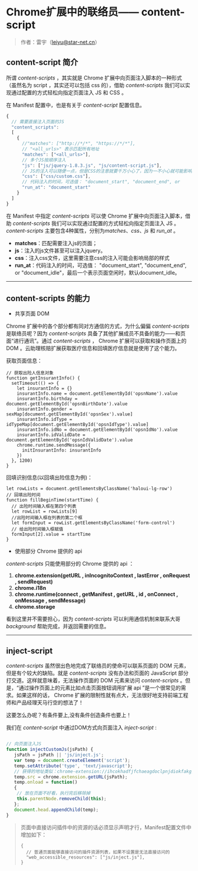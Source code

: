 # Chrome扩展中的联络员—— content-script

>作者：雷宇（leiyu@star-net.cn）

## content-script 简介

所谓 *content-scripts* ，其实就是 Chrome 扩展中向页面注入脚本的一种形式（虽然名为 script ，其实还可以包括 css 的），借助 *content-scripts* 我们可以实现通过配置的方式轻松向指定页面注入 JS 和 CSS 。

在 Manifest 配置中，也是有关于 *content-script* 配置信息。

``` js
{
  // 需要直接注入页面的JS
  "content_scripts":
  [
    {
      //"matches": ["http://*/*", "https://*/*"],
      // "<all_urls>" 表示匹配所有地址
      "matches": ["<all_urls>"],
      // 多个JS按顺序注入
      "js": ["js/jquery-1.8.3.js", "js/content-script.js"],
      // JS的注入可以随便一点，但是CSS的注意就要千万小心了，因为一不小心就可能影响局样式
      "css": ["css/custom.css"],
      // 代码注入的时间，可选值： "document_start", "document_end", or         "document_idle"，最后一个表示页面空闲时，默认document_idle
      "run_at": "document_start"
    }
  ]
}
```
在 Manifest 中指定 *content-scripts* 可以使 Chrome 扩展中向页面注入脚本，借助 *content-scripts* 我们可以实现通过配置的方式轻松向指定页面注入 JS 。 *content-scripts* 主要包含4种属性，分别为*matches*、*css*、*js* 和 *run_at* 。
* **matches**：匹配需要注入js的页面；
* **js**：注入的js文件甚至可以注入jquery。
* **css**：注入css文件，这里需要注意css的注入可能会影响局部的样式
* **run_at**：代码注入的时间，可选值： "document_start", "document_end", or        "document_idle"，最后一个表示页面空闲时，默认document_idle。

-----------------------------

## content-scripts 的能力


* 共享页面 DOM

Chrome 扩展中的各个部分都有同对方通信的方式，为什么偏偏 *content-scripts* 是联络员呢？因为 *content-scripts* 具备了其他扩展成员不具备的能力——和页面“进行通讯”。通过 *content-scripts* ， Chrome 扩展可以获取和操作页面上的 DOM 。云助理核赔扩展获取医疗信息和回填医疗信息就是使用了这个能力。

获取页面信息：

``` JS
// 获取出险人信息对象
function getInsurantInfo() {
  setTimeout(() => {
    let insurantInfo = {}
    insurantInfo.name = document.getElementById('opsnName').value
    insurantInfo.birthday = document.getElementById('opsnBirthDate').value
    insurantInfo.gender = sexMap[document.getElementById('opsnSex').value]
    insurantInfo.idType = idTypeMap[document.getElementById('opsnIdType').value]
    insurantInfo.idNo = document.getElementById('opsnIdNo').value
    insurantInfo.idValidDate = document.getElementById('opsnIdValidDate').value
    chrome.runtime.sendMessage({
      initInsurantInfo: insurantInfo
    })
  }, 1200)
}

```

回填识别信息(以回填出险信息为例)：

``` JS
let rowLists = document.getElementsByClassName('haloui-lg-row')
// 回填出险时间
function fillBeginTime(startTime) {
  // 出险时间输入框在第四个列表
  let rowList = rowLists[9]
  //出险时间输入框在列表的第二个框
  let formInput = rowList.getElementsByClassName('form-control')
  // 给出险时间输入框赋值
  formInput[2].value = startTime
}

```

* 使用部分 Chrome 提供的 api

*content-scripts* 只能使用部分的 Chrome 提供的 api ：

  1. **chrome.extension(getURL , inIncognitoContext , lastError , onRequest , sendRequest)**
  2. **chrome.i18n**
  3. **chrome.runtime(connect , getManifest , getURL , id , onConnect , onMessage , sendMessage)**
  4. **chrome.storage**

看到这里并不需要担心，因为 *content-scripts* 可以利用通信机制来联系大哥 *background* 帮助完成，并返回需要的信息。

----------------------------
## inject-script

*content-scripts* 虽然很出色地完成了联络员的使命可以联系页面的 DOM 元素，但是有个较大的缺陷。就是 *content-scripts* 没有办法和页面的 JavaScript 部分打交道。这样就意味着，无法操作页面的 DOM 元素来访问 *content-scripts* 。但是，“通过操作页面上的元素比如点击页面按钮调用扩展 api ”是一个很常见的需求。如果这样的话， Chrome 扩展的限制性就有点大，无法很好地支持前端工程师和产品经理天马行空的想法了！

这要怎么办呢？有条件要上,没有条件创造条件也要上！

我们在 *content-script* 中通过DOM方式向页面注入 *inject-script* :

```js

// 向页面注入JS
function injectCustomJs(jsPath) {
   jsPath = jsPath || 'js/inject.js';
   var temp = document.createElement('script');
   temp.setAttribute('type', 'text/javascript');
   // 获得的地址类似：chrome-extension://ihcokhadfjfchaeagdoclpnjdiokfakg/js/inject.js
   temp.src = chrome.extension.getURL(jsPath);
   temp.onload = function()
   {
   	// 放在页面不好看，执行完后移除掉
   	this.parentNode.removeChild(this);
   };
   document.head.appendChild(temp);
}
```
> 页面中直接访问插件中的资源的话必须显示声明才行，Manifest配置文件中增加如下：
> ``` JS
> {
>   // 普通页面能够直接访问的插件资源列表，如果不设置是无法直接访问的
>   "web_accessible_resources": ["js/inject.js"],
> }
> ```
